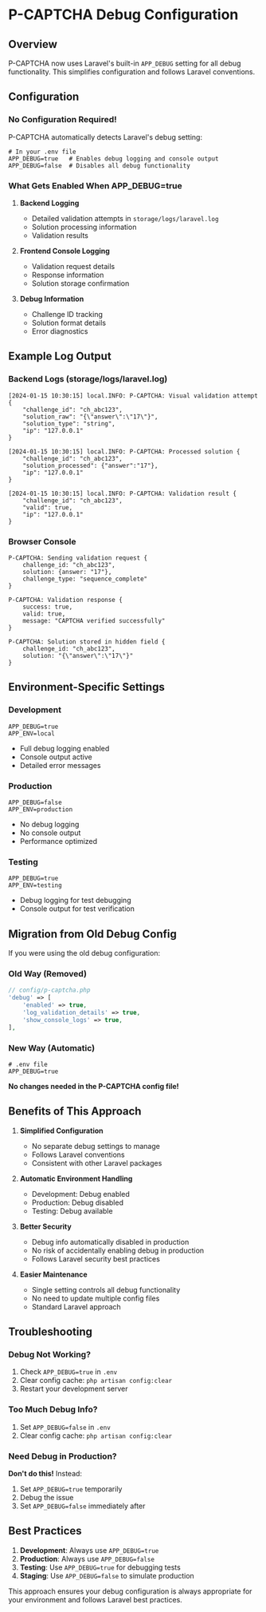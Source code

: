 # P-CAPTCHA Debug Configuration

## Overview

P-CAPTCHA now uses Laravel's built-in `APP_DEBUG` setting for all debug functionality. This simplifies configuration and follows Laravel conventions.

## Configuration

### No Configuration Required!

P-CAPTCHA automatically detects Laravel's debug setting:

```env
# In your .env file
APP_DEBUG=true   # Enables debug logging and console output
APP_DEBUG=false  # Disables all debug functionality
```

### What Gets Enabled When APP_DEBUG=true

1. **Backend Logging**
   - Detailed validation attempts in `storage/logs/laravel.log`
   - Solution processing information
   - Validation results

2. **Frontend Console Logging**
   - Validation request details
   - Response information
   - Solution storage confirmation

3. **Debug Information**
   - Challenge ID tracking
   - Solution format details
   - Error diagnostics

## Example Log Output

### Backend Logs (storage/logs/laravel.log)
```
[2024-01-15 10:30:15] local.INFO: P-CAPTCHA: Visual validation attempt {
    "challenge_id": "ch_abc123",
    "solution_raw": "{\"answer\":\"17\"}",
    "solution_type": "string",
    "ip": "127.0.0.1"
}

[2024-01-15 10:30:15] local.INFO: P-CAPTCHA: Processed solution {
    "challenge_id": "ch_abc123",
    "solution_processed": {"answer":"17"},
    "ip": "127.0.0.1"
}

[2024-01-15 10:30:15] local.INFO: P-CAPTCHA: Validation result {
    "challenge_id": "ch_abc123",
    "valid": true,
    "ip": "127.0.0.1"
}
```

### Browser Console
```
P-CAPTCHA: Sending validation request {
    challenge_id: "ch_abc123",
    solution: {answer: "17"},
    challenge_type: "sequence_complete"
}

P-CAPTCHA: Validation response {
    success: true,
    valid: true,
    message: "CAPTCHA verified successfully"
}

P-CAPTCHA: Solution stored in hidden field {
    challenge_id: "ch_abc123",
    solution: "{\"answer\":\"17\"}"
}
```

## Environment-Specific Settings

### Development
```env
APP_DEBUG=true
APP_ENV=local
```
- Full debug logging enabled
- Console output active
- Detailed error messages

### Production
```env
APP_DEBUG=false
APP_ENV=production
```
- No debug logging
- No console output
- Performance optimized

### Testing
```env
APP_DEBUG=true
APP_ENV=testing
```
- Debug logging for test debugging
- Console output for test verification

## Migration from Old Debug Config

If you were using the old debug configuration:

### Old Way (Removed)
```php
// config/p-captcha.php
'debug' => [
    'enabled' => true,
    'log_validation_details' => true,
    'show_console_logs' => true,
],
```

### New Way (Automatic)
```env
# .env file
APP_DEBUG=true
```

**No changes needed in the P-CAPTCHA config file!**

## Benefits of This Approach

1. **Simplified Configuration**
   - No separate debug settings to manage
   - Follows Laravel conventions
   - Consistent with other Laravel packages

2. **Automatic Environment Handling**
   - Development: Debug enabled
   - Production: Debug disabled
   - Testing: Debug available

3. **Better Security**
   - Debug info automatically disabled in production
   - No risk of accidentally enabling debug in production
   - Follows Laravel security best practices

4. **Easier Maintenance**
   - Single setting controls all debug functionality
   - No need to update multiple config files
   - Standard Laravel approach

## Troubleshooting

### Debug Not Working?
1. Check `APP_DEBUG=true` in `.env`
2. Clear config cache: `php artisan config:clear`
3. Restart your development server

### Too Much Debug Info?
1. Set `APP_DEBUG=false` in `.env`
2. Clear config cache: `php artisan config:clear`

### Need Debug in Production?
**Don't do this!** Instead:
1. Set `APP_DEBUG=true` temporarily
2. Debug the issue
3. Set `APP_DEBUG=false` immediately after

## Best Practices

1. **Development**: Always use `APP_DEBUG=true`
2. **Production**: Always use `APP_DEBUG=false`
3. **Testing**: Use `APP_DEBUG=true` for debugging tests
4. **Staging**: Use `APP_DEBUG=false` to simulate production

This approach ensures your debug configuration is always appropriate for your environment and follows Laravel best practices. 